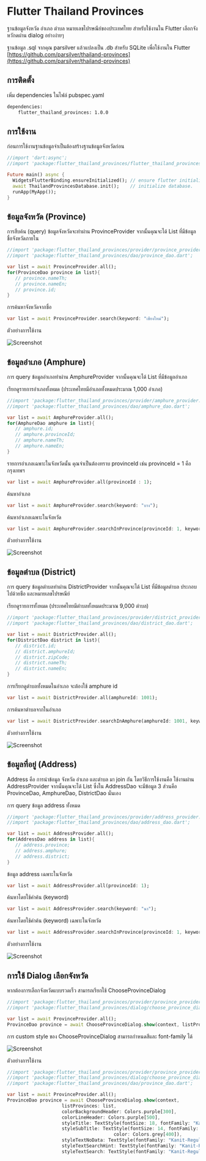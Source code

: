 # Flutter Thailand Provinces

ฐานข้อมูลจังหวัด อำเภอ ตำบล หมายเลขไปรษณีย์ของประเทศไทย สำหรับใช้งานใน Flutter
เลือกจังหวักดผ่าน dialog อย่างง่ายๆ 

ฐานข้อมูล .sql จากคุณ parsilver แล้วแปลงเป็น .db สำหรับ SQLite เพื่อใช้งานใน Flutter
[https://github.com/parsilver/thailand-provinces](https://github.com/parsilver/thailand-provinces)

## การติดตั้ง

เพิ่ม dependencies ในไฟล์ pubspec.yaml

```bash
dependencies:
    flutter_thailand_provinces: 1.0.0
```

## การใช้งาน

ก่อนการใช้งานฐานข้อมูลจำเป็นต้องสร้างฐานข้อมูลจังหวัดก่อน

```dart
//import 'dart:async';
//import 'package:flutter_thailand_provinces/flutter_thailand_provinces.dart';

Future main() async {
  WidgetsFlutterBinding.ensureInitialized(); // ensure flutter initialized.
  await ThailandProvincesDatabase.init();    // initialize database.
  runApp(MyApp());
}
```

## ข้อมูลจังหวัด (Province)

การสืบค้น (query) ข้อมูลจังหวัดจะทำผ่าน ProvinceProvider จากนั้นคุณจะได้ List<ProvinceDao> ที่มีข้อมูลชื่อจังหวัดภายใน

```dart
//import 'package:flutter_thailand_provinces/provider/province_provider.dart';
//import 'package:flutter_thailand_provinces/dao/province_dao.dart';

var list = await ProvinceProvider.all();
for(ProvinceDao province in list){
   // province.nameTh;
   // province.nameEn;
   // province.id;
}
```


การค้นหาจังหวัดจากชื่อ

```dart
var list = await ProvinceProvider.search(keyword: "เชียงใหม่");
```

ตัวอย่างการใช้งาน

![Screenshot](screenshots/a2.gif)

## ข้อมูลอำเภอ (Amphure)

การ query ข้อมูลอำเภอทำผ่าน AmphureProvider จากนั้นคุณจะได้ List<AmphureDao> ที่มีข้อมูลอำเภอ

เรียกดูรายการอำเภอทั้งหมด (ประเทศไทยมีอำเภอทั้งหมดประมาณ 1,000 อำเภอ)

```dart
//import 'package:flutter_thailand_provinces/provider/amphure_provider.dart';
//import 'package:flutter_thailand_provinces/dao/amphure_dao.dart';

var list = await AmphureProvider.all();
for(AmphureDao amphure in list){
   // amphure.id;
   // amphure.provinceId;
   // amphure.nameTh;
   // amphure.nameEn;
}
```

รายการอำเภอเฉพาะในจังหวัดนั้น คุณจำเป็นต้องทราบ provinceId 
เช่น provinceId = 1 คือ กรุงเทพฯ

```dart
var list = await AmphureProvider.all(provinceId : 1);
```

ค้นหาอำเภอ
```dart
var list = await AmphureProvider.search(keyword: "บาง");
```


ค้นหาอำเภอเฉพาะในจังหวัด
```dart
var list = await AmphureProvider.searchInProvince(provinceId: 1, keyword: "บาง");
```

ตัวอย่างการใช้งาน

![Screenshot](screenshots/a3.gif)

## ข้อมูลตำบล (District)

การ query ข้อมูลตำบลทำผ่าน DistrictProvider จากนั้นคุณจะได้ List<DistrictDao> ที่มีข้อมูลตำบล
ประกอบไปด้วยชือ และหมายเลขไปรษณีย์

เรียกดูรายการทั้งหมด (ประเทศไทยมีตำบลทั้งหมดประมาณ 9,000 ตำบล)

```dart
//import 'package:flutter_thailand_provinces/provider/district_provider.dart';
//import 'package:flutter_thailand_provinces/dao/district_dao.dart';

var list = await DistrictProvider.all();
for(DistrictDao district in list){
   // district.id;
   // district.amphureId;
   // district.zipCode;
   // district.nameTh;
   // district.nameEn;
}
```

การเรียกดูตำบลทั้งหมดในอำเภอ จะต้องใช้ amphure id

```dart
var list = await DistrictProvider.all(amphureId: 1001);
```

การค้นหาตำบลจากในอำเภอ

```dart
var list = await DistrictProvider.searchInAmphure(amphureId: 1001, keyword: "แม่เมาะ");
```


ตัวอย่างการใช้งาน

![Screenshot](screenshots/1.png)

## ข้อมูลที่อยู่ (Address)

Address คือ การนำข้อมูล จังหวัด อำเภอ และตำบล มา join กัน โดยวิธีการใช้งานคือ ใช้งานผ่าน AddressProvider จากนั้นคุณจะได้ List<AddressDao> ซึ่งใน AddressDao จะมีข้อมูล 3 ส่วนคือ ProvinceDao, AmphureDao, DistrictDao นั่นเอง

การ query ข้อมูล address ทั้งหมด

```dart
//import 'package:flutter_thailand_provinces/provider/address_provider.dart';
//import 'package:flutter_thailand_provinces/dao/address_dao.dart';

var list = await AddressProvider.all();
for(AddressDao address in list){
   // address.province;
   // address.amphure;
   // address.district;
}
```

ข้อมูล address เฉพาะในจังหวัด
```dart
var list = await AddressProvider.all(provinceId: 1);
```

ค้นหาโดยใช้คำค้น (keyword)

```dart
var list = await AddressProvider.search(keyword: "นา");
```

ค้นหาโดยใช้คำค้น (keyword) เฉพาะในจังหวัด

```dart
var list = await AddressProvider.searchInProvince(provinceId: 1, keyword: "101");
```

ตัวอย่างการใช้งาน

![Screenshot](screenshots/a4.gif)

## การใช้ Dialog เลือกจังหวัด
หากต้องการเลือกจังหวัดแบบรวดเร็ว สามารถเรียกใช้ ChooseProvinceDialog 
```dart
//import 'package:flutter_thailand_provinces/provider/province_provider.dart';
//import 'package:flutter_thailand_provinces/dialog/choose_province_dialog.dart';

var list = await ProvinceProvider.all();
ProvinceDao province = await ChooseProvinceDialog.show(context, listProvinces: list);
```

การ custom style ของ ChooseProvinceDialog สามารถกำหนดสีและ font-family ได้

![Screenshot](screenshots/a1.gif)

ตัวอย่างการใช้งาน

```dart
//import 'package:flutter_thailand_provinces/provider/province_provider.dart';
//import 'package:flutter_thailand_provinces/dialog/choose_province_dialog.dart';
//import 'package:flutter_thailand_provinces/dao/province_dao.dart';

var list = await ProvinceProvider.all();
ProvinceDao province = await ChooseProvinceDialog.show(context,
                    listProvinces: list,
                    colorBackgroundHeader: Colors.purple[300],
                    colorLineHeader: Colors.purple[500],
                    styleTitle: TextStyle(fontSize: 18, fontFamily: "Kanit-Regular"),
                    styleSubTitle: TextStyle(fontSize: 14, fontFamily: "Kanit-Regular", 
                                       color: Colors.grey[400]),
                    styleTextNoData: TextStyle(fontFamily: "Kanit-Regular"),
                    styleTextSearchHint: TextStyle(fontFamily: "Kanit-Regular"),
                    styleTextSearch: TextStyle(fontFamily: "Kanit-Regular"));
                  
```

